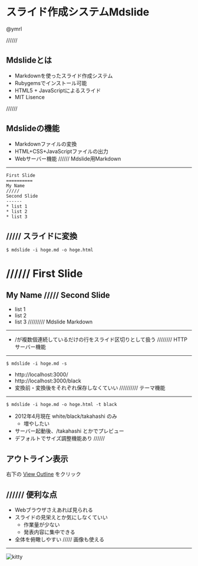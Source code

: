 スライド作成システムMdslide
==============
@ymrl

//////

Mdslideとは
------------
* Markdownを使ったスライド作成システム
* Rubygemsでインストール可能
* HTML5 + JavaScriptによるスライド
* MIT Lisence

//////

Mdslideの機能
-------------
* Markdownファイルの変換
* HTML+CSS+JavaScriptファイルの出力
* Webサーバー機能
//////
Mdslide用Markdown
----------------
	First Slide
	==========
	My Name
	/////
	Second Slide
	------
	* list 1
	* list 2
	* list 3
/////
スライドに変換
--------------
	$ mdslide -i hoge.md -o hoge.html
//////
First Slide
==========
My Name
/////
Second Slide
------
* list 1
* list 2
* list 3
/////////
Mdslide Markdown
--------------
* /が複数個連続しているだけの行をスライド区切りとして扱う
////////
HTTPサーバー機能
--------------
	$ mdslide -i hoge.md -s

* http://localhost:3000/
* http://localhost:3000/black
* 変換前・変換後をそれぞれ保存しなくていい
//////////
テーマ機能
-------------
	$ mdslide -i hoge.md -o hoge.html -t black

* 2012年4月現在 white/black/takahashi のみ
  * 増やしたい
* サーバー起動後、/takahashi とかでプレビュー
* デフォルトでサイズ調整機能あり
//////

アウトライン表示
-------------
右下の [View Outline](#outline) をクリック

//////
便利な点
--------
* Webブラウザさえあれば見られる
* スライドの見栄えとか気にしなくていい
	* 作業量が少ない
	* 発表内容に集中できる
* 全体を俯瞰しやすい
/////
画像も使える
----------
![kitty](kitty.jpg)
